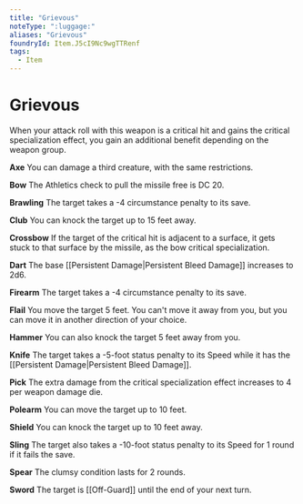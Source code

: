 ```yaml
---
title: "Grievous"
noteType: ":luggage:"
aliases: "Grievous"
foundryId: Item.J5cI9Nc9wgTTRenf
tags:
  - Item
---
```


# Grievous

When your attack roll with this weapon is a critical hit and gains the critical specialization effect, you gain an additional benefit depending on the weapon group.

**Axe** You can damage a third creature, with the same restrictions.

**Bow** The Athletics check to pull the missile free is DC 20.

**Brawling** The target takes a -4 circumstance penalty to its save.

**Club** You can knock the target up to 15 feet away.

**Crossbow** If the target of the critical hit is adjacent to a surface, it gets stuck to that surface by the missile, as the bow critical specialization.

**Dart** The base [[Persistent Damage|Persistent Bleed Damage]] increases to 2d6.

**Firearm** The target takes a -4 circumstance penalty to its save.

**Flail** You move the target 5 feet. You can't move it away from you, but you can move it in another direction of your choice.

**Hammer** You can also knock the target 5 feet away from you.

**Knife** The target takes a -5-foot status penalty to its Speed while it has the [[Persistent Damage|Persistent Bleed Damage]].

**Pick** The extra damage from the critical specialization effect increases to 4 per weapon damage die.

**Polearm** You can move the target up to 10 feet.

**Shield** You can knock the target up to 10 feet away.

**Sling** The target also takes a -10-foot status penalty to its Speed for 1 round if it fails the save.

**Spear** The clumsy condition lasts for 2 rounds.

**Sword** The target is [[Off-Guard]] until the end of your next turn.
